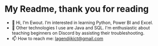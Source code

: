 # My Readme, thank you for reading
- 👋 Hi, I’m Ewout. I’m interested in learning Python, Power BI and Excel.
- 🌱 Other technologies I use are Java and SQL. I'm enthusiastic about teaching beginners on Discord by assisting their troubleshooting.
- 📫 How to reach me: lagendijkict@gmail.com

<!---
Anton2020/Anton2020 is a ✨ special ✨ repository because its `README.md` (this file) appears on your GitHub profile.
You can click the Preview link to take a look at your changes.
--->

